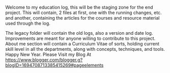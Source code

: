 Welcome to my education log, this will be the staging zone for the end project.
This will contain, 2 files at first, one with the running changes, etc. and another,
containing the articles for the courses and resource material used through the log.

The legacy folder will contain the old logs, also a version and date log.
Improvements are meant for anyone willing to contribute to this project.
About me section will contain a Curriculum Vitae of sorts, holding current skill level in
all the departments, along with concepts, techniques, and tools.
Happy New Year.
Please Visit my Blog At https://www.blogger.com/blogger.g?blogID=1694708713385415269#pageelements